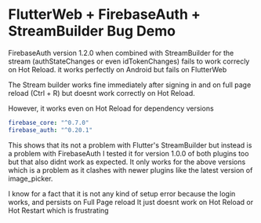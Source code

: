 # FlutterWeb + FirebaseAuth + StreamBuilder Bug Demo

FirebaseAuth version 1.2.0 when combined with StreamBuilder for the stream (authStateChanges or even idTokenChanges) fails to work correcly on Hot Reload.
it works perfectly on Android but fails on FlutterWeb

The Stream builder works fine immediately after signing in and on full page reload (Ctrl + R)
but doesnt work correctly on Hot Reload. 

However, it works even on Hot Reload for dependency versions
  ```yaml
  firebase_core: "^0.7.0"
  firebase_auth: "^0.20.1"
  ```
  
This shows that its not a problem with Flutter's StreamBuilder but instead is a problem with FirebaseAuth
I tested it for version 1.0.0 of both plugins too but that also didnt work as expected.
It only works for the above versions which is a problem as it clashes with newer plugins like the latest version of image_picker.

I know for a fact that it is not any kind of setup error because the login works, and persists on Full Page reload
It just doesnt work on Hot Reload or Hot Restart which is frustrating
